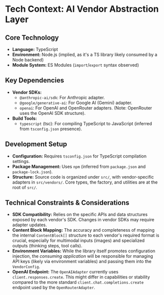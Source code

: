 # Tech Context: AI Vendor Abstraction Layer

## Core Technology

*   **Language:** TypeScript
*   **Environment:** Node.js (implied, as it's a TS library likely consumed by a Node backend)
*   **Module System:** ES Modules (`import`/`export` syntax observed)

## Key Dependencies

*   **Vendor SDKs:**
    *   `@anthropic-ai/sdk`: For Anthropic adapter.
    *   `@google/generative-ai`: For Google AI (Gemini) adapter.
    *   `openai`: For OpenAI and OpenRouter adapters. (Note: OpenRouter uses the OpenAI SDK structure).
*   **Build Tools:**
    *   `typescript` (tsc): For compiling TypeScript to JavaScript (inferred from `tsconfig.json` presence).

## Development Setup

*   **Configuration:** Requires `tsconfig.json` for TypeScript compilation settings.
*   **Package Management:** Uses `npm` (inferred from `package.json` and `package-lock.json`).
*   **Structure:** Source code is organized under `src/`, with vendor-specific adapters in `src/vendors/`. Core types, the factory, and utilities are at the root of `src/`.

## Technical Constraints & Considerations

*   **SDK Compatibility:** Relies on the specific APIs and data structures exposed by each vendor's SDK. Changes in vendor SDKs may require adapter updates.
*   **Content Block Mapping:** The accuracy and completeness of mapping the internal `ContentBlock[]` structure to each vendor's required format is crucial, especially for multimodal inputs (images) and specialized outputs (thinking steps, tool calls).
*   **Environment Variables:** While the library itself promotes configuration injection, the *consuming application* will be responsible for managing API keys (likely via environment variables) and passing them into the `VendorConfig`.
*   **OpenAI Endpoint:** The `OpenAIAdapter` currently uses `client.responses.create`. This might differ in capabilities or stability compared to the more standard `client.chat.completions.create` endpoint used by the `OpenRouterAdapter`.
